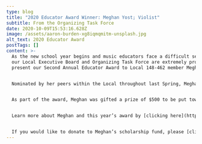 ```yaml
---
type: blog
title: "2020 Educator Award Winner: Meghan Yost; Violist"
subtitle: From the Organizing Task Force
date: 2020-10-09T15:53:16.628Z
image: /assets/aaron-burden-xg8iqmqmitm-unsplash.jpg
alt_text: 2020 Educator Award
postTags: []
content: >-
  As the new school year begins and music educators face a difficult semester,
  our Local Executive Board and Organizing Task Force are extremely proud to
  present our Second Annual Educator Award to Local 148-462 member Meghan Yost. 


  Nominated by her peers within the Local throughout last Spring, Meghan was selected as the winner for her dedication to music education and her pursuit of professional development to be a true example of excellence for her students. Meghan approaches teaching by seeing the future of her students and giving them the musical tools to push through its challenges, be it during practice or in life. 


  As part of the award, Meghan was gifted a prize of $500 to be put toward a music education cause of her choice. With this award, she specifically chose to work with Atlanta Music Project, an organization dedicated to intensive, tuition-free music education for underserved youth in Atlanta, to set up a scholarship fund to sponsor students going through their annual AMP Summer Series. 


  Learn more about Meghan and this year’s award by [clicking here](https://www.youtube.com/watch?v=R7cJD7c566s&feature=youtu.be). 


  If you would like to donate to Meghan’s scholarship fund, please [click this link](https://www.atlantamusicproject.org/donate-to-amp/), and designate “AMP Summer Artistic Excellence Scholarship “ in the “Anything Else We Should Know” memo box.
---
```

